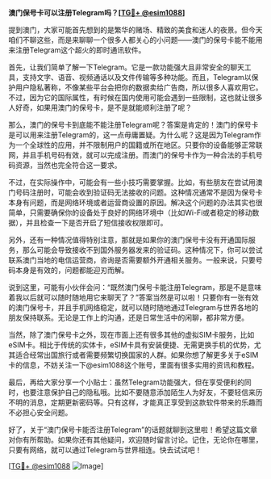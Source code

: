 **澳门保号卡可以注册Telegram吗？[[TG💪+ @esim1088](https://t.me/s/esim1088)]**

提到澳门，大家可能首先想到的是繁华的赌场、精致的美食和迷人的夜景。但今天咱们不聊这些，而是来聊聊一个很多人都关心的小问题——澳门的保号卡能不能用来注册Telegram这个超火的即时通讯软件。

首先，让我们简单了解一下Telegram。它是一款功能强大且非常安全的聊天工具，支持文字、语音、视频通话以及文件传输等多种功能。而且，Telegram以保护用户隐私著称，不像某些平台会把你的数据卖给广告商，所以很多人喜欢用它。不过，因为它的国际属性，有时候在国内使用可能会遇到一些限制，这也就让很多人好奇，如果用澳门的保号卡，是不是就能顺利注册了呢？

那么，澳门的保号卡到底能不能注册Telegram呢？答案是肯定的！澳门的保号卡是可以用来注册Telegram的，这一点毋庸置疑。为什么呢？这是因为Telegram作为一个全球性的应用，并不限制用户的国籍或所在地区。只要你的设备能够正常联网，并且手机号码有效，就可以完成注册。而澳门的保号卡作为一种合法的手机号码资源，当然也完全符合这一要求。

不过，在实际操作中，可能会有一些小技巧需要掌握。比如，有些朋友在尝试用澳门号码注册时，可能会收到验证码无法接收的问题。这种情况通常不是因为保号卡本身有问题，而是网络环境或者运营商设置的原因。解决这个问题的办法其实也很简单，只需要确保你的设备处于良好的网络环境中（比如Wi-Fi或者稳定的移动数据），并且检查一下是否开启了短信接收权限即可。

另外，还有一种情况值得特别注意，那就是如果你的澳门保号卡没有开通国际服务，那么可能会导致接收不到国外服务器发来的验证码。这种情况下，你可以尝试联系澳门当地的电信运营商，咨询是否需要额外开通相关服务。一般来说，只要号码本身是有效的，问题都能迎刃而解。

说到这里，可能有小伙伴会问：“既然澳门保号卡能注册Telegram，那是不是意味着我以后就可以随时随地用它来聊天了？”答案当然是可以啦！只要你有一张有效的澳门保号卡，并且手机网络稳定，就可以随时随地通过Telegram与世界各地的朋友保持联系。无论是工作上的沟通，还是日常生活中的闲聊，都非常方便。

当然，除了澳门保号卡之外，现在市面上还有很多其他的虚拟SIM卡服务，比如eSIM卡。相比于传统的实体卡，eSIM卡具有安装便捷、无需更换手机的优势，尤其适合经常出国旅行或者需要频繁切换国家的人群。如果你想了解更多关于eSIM卡的信息，不妨关注一下@esim1088这个账号，里面有很多实用的资讯和教程。

最后，再给大家分享一个小贴士：虽然Telegram功能强大，但在享受便利的同时，也要注意保护自己的隐私哦。比如不要随意添加陌生人为好友，不要轻信来历不明的消息，定期更新密码等。只有这样，才能真正享受到这款软件带来的乐趣而不必担心安全问题。

好了，关于“澳门保号卡能否注册Telegram”的话题就聊到这里啦！希望这篇文章对你有所帮助。如果你还有其他疑问，欢迎随时留言讨论。记住，无论你在哪里，只要有网络，就可以通过Telegram与世界相连。快去试试吧！

[[TG💪+ @esim1088](https://t.me/s/esim1088) ![Image](https://i.postimg.cc/4NQfJmqS/Snipaste-2025-05-13-00-14-12.png)]